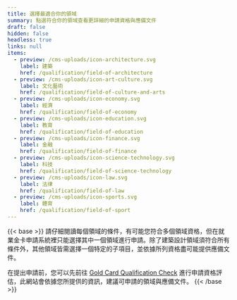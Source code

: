 ```yaml
---
title: 選擇最適合你的領域
summary: 點選符合你的領域查看更詳細的申請資格與應備文件
draft: false
hidden: false
headless: true
links: null
items:
  - preview: /cms-uploads/icon-architecture.svg
    label: 建築
    href: /qualification/field-of-architecture
  - preview: /cms-uploads/icon-art-culture.svg
    label: 文化藝術
    href: /qualification/field-of-culture-and-arts
  - preview: /cms-uploads/icon-economy.svg
    label: 經濟
    href: /qualification/field-of-economy
  - preview: /cms-uploads/icon-education.svg
    label: 教育
    href: /qualification/field-of-education
  - preview: /cms-uploads/icon-finance.svg
    label: 金融
    href: /qualification/field-of-finance
  - preview: /cms-uploads/icon-science-technology.svg
    label: 科技
    href: /qualification/field-of-science-technology
  - preview: /cms-uploads/icon-law.svg
    label: 法律
    href: /qualification/field-of-law
  - preview: /cms-uploads/icon-sports.svg
    label: 體育
    href: /qualification/field-of-sport
---
```

{{< base >}}
請仔細閱讀每個領域的條件，有可能您符合多個領域資格，但在就業金卡申請系統裡只能選擇其中一個領域進行申請。除了建築設計領域須符合所有條件外，其他領域皆需選擇一個特定的子項目，並依據所列資格盡可能提供應備文件。

在提出申請前，您可以先前往 [Gold Card Qualification Check](https://visafinder.tw/gold-card-qualification/) 進行申請資格評估，此網站會依據您所提供的資訊，建議可申請的領域與應備文件。
{{< /base >}}